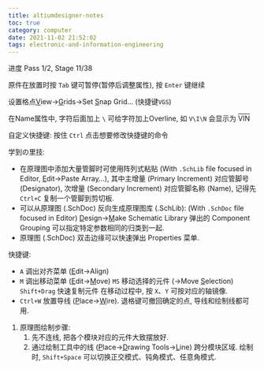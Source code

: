 ```yaml
---
title: altiumdesigner-notes
toc: true
category: computer
date: 2021-11-02 21:52:02
tags: electronic-and-information-engineering
---
```


进度 Pass 1/2, Stage 11/38

<!-- more -->

原件在放置时按 `Tab` 键可暂停(暂停后调整属性), 按 `Enter` 键继续

设置格点<ins>V</ins>iew-><ins>G</ins>rids->Set <ins>S</ins>nap Grid... (快捷键`VGS`)

在Name属性中, 字符后面加上 `\` 可给字符加上Overline, 如 `V\I\N` 会显示为 <span style="text-decoration:overline">VIN</span>

自定义快捷键: 按住 `Ctrl` 点击想要修改快捷键的命令

学到の里技:
* 在原理图中添加大量管脚时可使用阵列式粘贴 (With `.SchLib` file focused in Editor, <u>E</u>dit->Paste Arra<u>y</u>...), 其中主增量 (Primary Increment) 对应管脚号 (Designator), 次增量 (Secondary Increment) 对应管脚名称 (Name), 记得先 `Ctrl+C` 复制一个管脚到剪切板.
* 可以从原理图 (.SchDoc) 反向生成原理图库 (.SchLib): (With `.SchDoc` file focused in Editor) <u>D</u>esign-><u>M</u>ake Schematic Library
  弹出的 Component Grouping 可以指定特定参数相同的归类到一起.
* 原理图 (.SchDoc) 双击边缘可以快速弹出 Properties 菜单.

快捷键:
* `A` 调出对齐菜单 (<u>E</u>dit->Ali<u>g</u>n)
* `M` 调出移动菜单 (<u>E</u>dit-><u>M</u>ove)
  `MS` 移动选择的元件 (->Move <u>S</u>election)
`Shift+Drag` 快速复制元件
  在移动过程中, 按 `X`、`Y` 可按对应的轴镜像.
* `Ctrl+W` 放置导线 (<u>P</u>lace-><u>W</u>ire).
  退格键可撤回确定的点, 导线和绘制线都可用.

1. 原理图绘制步骤:
   1. 先不连线, 把各个模块对应的元件大致摆放好.
   2. 通过绘制工具中的线 (<u>P</u>lace-><u>D</u>rawing Tools-><u>L</u>ine) 跨分模块区域.
      绘制时, `Shift+Space` 可以切换正交模式、钝角模式、任意角模式.